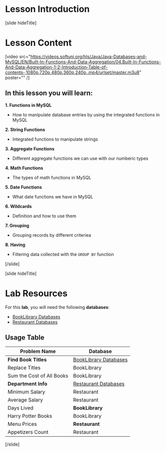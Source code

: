 # Lesson Introduction

[slide hideTitle]

# Lesson Content

[video src="https://videos.softuni.org/hls/Java/Java-Databases-and-MySQL/EN/Built-In-Functions-And-Data-Aggregation/04.Built-In-Functions-And-Data-Aggregation-1-2-Introduction-Table-of-contents-,1080p,720p,480p,360p,240p,.mp4/urlset/master.m3u8" poster="" /]

## In this lesson you will learn:

**1. Functions in MySQL**
- How to manipulate database entries by using the integrated functions in MySQL

**2. String Functions**
- Integrated functions to manipulate strings

**3. Aggregate Functions**
- Different aggregate functions we can use with our numberic types

**4. Math Functions**
- The types of math functions in MySQL

**5. Date Functions**
- What date functions we have in MySQL

**6. Wildcards**
- Definition and how to use them

**7. Grouping**
- Grouping records by different criteriea

**8. Having**
- Filtering data collected with the `GROUP BY` function

[/slide]

[slide hideTitle]
# Lab Resources

For this **lab**, you will need the following **databases**:

- [BookLibrary Databases](https://videos.softuni.org/resources/java/java-mysql/Booklibrary_Built-In-Functions.zip)
- [Restaurant Databases](https://videos.softuni.org/resources/java/java-mysql/Restaurant_Built-In-Functions.zip)

## Usage Table

|**Problem Name**|**Database**|
|---|---|
|**Find Book Titles**|[BookLibrary Databases](https://videos.softuni.org/resources/java/java-mysql/Booklibrary_Built-In-Functions.zip)|
|Replace Titles|BookLibrary|
|Sum the Cost of All Books|BookLibrary|
|**Department Info**|[Restaurant Databases](https://videos.softuni.org/resources/java/java-mysql/Restaurant_Built-In-Functions.zip)|
|Minimum Salary|Restaurant|
|Average Salary|Restaurant|
|Days Lived|**BookLibrary**|
|Harry Potter Books|BookLibrary|
|Menu Prices|**Restaurant**|
|Appetizers Count|Restaurant|

[/slide]
